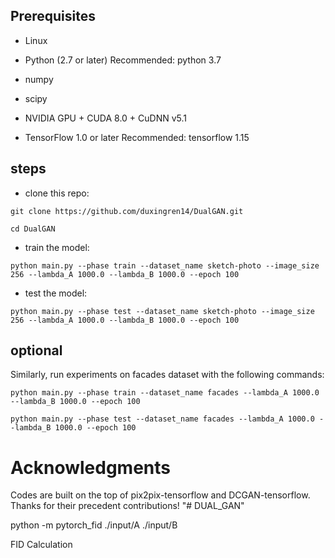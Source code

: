 ## Prerequisites

- Linux

- Python (2.7 or later) Recommended: python 3.7

- numpy

- scipy

- NVIDIA GPU + CUDA 8.0 + CuDNN v5.1

- TensorFlow 1.0 or later Recommended: tensorflow 1.15


## steps

- clone this repo:

```
git clone https://github.com/duxingren14/DualGAN.git

cd DualGAN
```

- train the model:

```
python main.py --phase train --dataset_name sketch-photo --image_size 256 --lambda_A 1000.0 --lambda_B 1000.0 --epoch 100
```

- test the model:

```
python main.py --phase test --dataset_name sketch-photo --image_size 256 --lambda_A 1000.0 --lambda_B 1000.0 --epoch 100
```

## optional

Similarly, run experiments on facades dataset with the following commands:

```
python main.py --phase train --dataset_name facades --lambda_A 1000.0 --lambda_B 1000.0 --epoch 100

python main.py --phase test --dataset_name facades --lambda_A 1000.0 --lambda_B 1000.0 --epoch 100
```

# Acknowledgments

Codes are built on the top of pix2pix-tensorflow and DCGAN-tensorflow. Thanks for their precedent contributions!
"# DUAL_GAN" 

python -m pytorch_fid ./input/A ./input/B

FID Calculation
